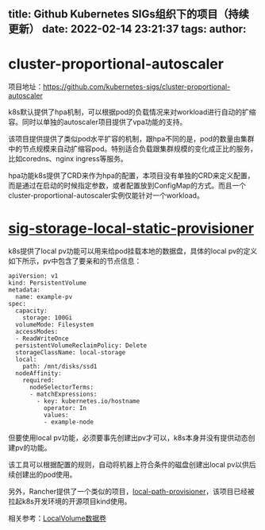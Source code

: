 title: Github Kubernetes SIGs组织下的项目（持续更新）
date: 2022-02-14 23:21:37
tags:
author:
---
# cluster-proportional-autoscaler

项目地址：https://github.com/kubernetes-sigs/cluster-proportional-autoscaler

k8s默认提供了hpa机制，可以根据pod的负载情况来对workload进行自动的扩缩容。同时以单独的autoscaler项目提供了vpa功能的支持。

该项目提供提供了类似pod水平扩容的机制，跟hpa不同的是，pod的数量由集群中的节点规模来自动扩缩容pod。特别适合负载跟集群规模的变化成正比的服务，比如coredns、nginx ingress等服务。

hpa功能k8s提供了CRD来作为hpa的配置，本项目没有单独的CRD来定义配置，而是通过在启动的时候指定参数，或者配置放到ConfigMap的方式。而且一个cluster-proportional-autoscaler实例仅能针对一个workload。

# [sig-storage-local-static-provisioner](https://github.com/kubernetes-sigs/sig-storage-local-static-provisioner)

k8s提供了local pv功能可以用来给pod挂载本地的数据盘，具体的local pv的定义如下所示，pv中包含了要亲和的节点信息：

```
apiVersion: v1
kind: PersistentVolume
metadata:
  name: example-pv
spec:
  capacity:
    storage: 100Gi
  volumeMode: Filesystem
  accessModes:
  - ReadWriteOnce
  persistentVolumeReclaimPolicy: Delete
  storageClassName: local-storage
  local:
    path: /mnt/disks/ssd1
  nodeAffinity:
    required:
      nodeSelectorTerms:
      - matchExpressions:
        - key: kubernetes.io/hostname
          operator: In
          values:
          - example-node
```

但要使用local pv功能，必须要事先创建出pv才可以，k8s本身并没有提供动态创建pv的功能。

该工具可以根据配置的规则，自动将机器上符合条件的磁盘创建出local pv以供后续创建出的pod使用。

另外，Rancher提供了一个类似的项目，[local-path-provisioner](https://github.com/rancher/local-path-provisioner)，该项目已经被拉起k8s开发环境的开源项目kind使用。

相关参考：[LocalVolume数据卷](https://help.aliyun.com/document_detail/178475.html)